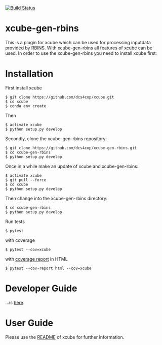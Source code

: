 [![Build Status](https://travis-ci.com/dcs4cop/xcube-gen-rbins.svg?branch=master)](https://travis-ci.com/dcs4cop/xcube-gen-rbins)


# xcube-gen-rbins

This is a plugin for xcube which can be used for processing inputdata provided by RBINS. 
With xcube-gen-rbins all features of xcube can be used. 
In order to use the xcube-gen-rbins you need to install xcube first: 

# Installation

First install xcube
    
    $ git clone https://github.com/dcs4cop/xcube.git
    $ cd xcube
    $ conda env create
    
Then
    
    $ activate xcube
    $ python setup.py develop

Secondly, clone the xcube-gen-rbins repository:

    $ git clone https://github.com/dcs4cop/xcube-gen-rbins.git
    $ cd xcube-gen-rbins
    $ python setup.py develop
    
Once in a while make an update of xcube and xcube-gen-rbins:
    
    $ activate xcube
    $ git pull --force
    $ cd xcube
    $ python setup.py develop
    
Then change into the xcube-gen-rbins directory:

    $ cd xcube-gen-rbins
    $ python setup.py develop
    
    
Run tests

    $ pytest
    
with coverage

    $ pytest --cov=xcube

with [coverage report](https://pytest-cov.readthedocs.io/en/latest/reporting.html) in HTML

    $ pytest --cov-report html --cov=xcube

# Developer Guide 

...is [here](https://github.com/dcs4cop/xcube/blob/master/docs/DEV-GUIDE.md).


# User Guide

Please use the [README](https://github.com/dcs4cop/xcube/blob/master/README.md) 
of xcube for further information. 
